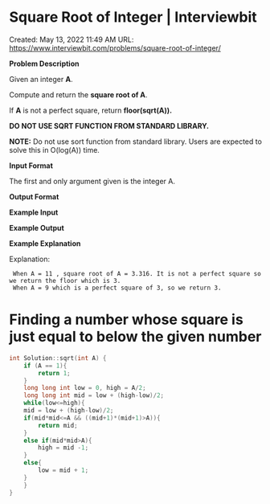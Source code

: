 # Square Root of Integer | Interviewbit

Created: May 13, 2022 11:49 AM
URL: https://www.interviewbit.com/problems/square-root-of-integer/

**Problem Description**

Given an integer **A**.

Compute and return the **square root of A**.

If **A** is not a perfect square, return **floor(sqrt(A)).**

**DO NOT USE SQRT FUNCTION FROM STANDARD LIBRARY.**

**NOTE:** Do not use sort function from standard library. Users are expected to solve this in O(log(A)) time.

**Input Format**

The first and only argument given is the integer A.

**Output Format**

**Example Input**

**Example Output**

**Example Explanation**

Explanation:

```
 When A = 11 , square root of A = 3.316. It is not a perfect square so we return the floor which is 3.
 When A = 9 which is a perfect square of 3, so we return 3.

```

# Finding a number whose square is just equal to below the given number

```cpp
int Solution::sqrt(int A) {
    if (A == 1){
        return 1;
    }
    long long int low = 0, high = A/2;
    long long int mid = low + (high-low)/2;
    while(low<=high){
    mid = low + (high-low)/2;
    if(mid*mid<=A && ((mid+1)*(mid+1)>A)){
        return mid;
    }
    else if(mid*mid>A){
        high = mid -1;
    }
    else{
        low = mid + 1;
    }
    }
}
```